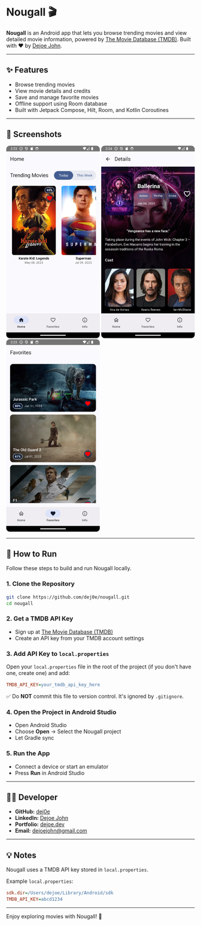 # Nougall 🎬

**Nougall** is an Android app that lets you browse trending movies and view detailed movie information, powered by [The Movie Database (TMDB)](https://www.themoviedb.org/). Built with ❤️ by [Dejoe John](https://dejoe.dev).

---

## ✨ Features

- Browse trending movies
- View movie details and credits
- Save and manage favorite movies
- Offline support using Room database
- Built with Jetpack Compose, Hilt, Room, and Kotlin Coroutines

---

## 📸 Screenshots

<img src="screenshots/home.png" width="250" alt="Home Screen"> <img src="screenshots/details.png" width="250" alt="Movie Details"> <img src="screenshots/favorites.png" width="250" alt="Favorites"> 

---

## 🚀 How to Run

Follow these steps to build and run Nougall locally.

### 1. Clone the Repository

```bash
git clone https://github.com/dej0e/nougall.git
cd nougall
```

### 2. Get a TMDB API Key

- Sign up at [The Movie Database (TMDB)](https://www.themoviedb.org/)
- Create an API key from your TMDB account settings

### 3. Add API Key to `local.properties`

Open your `local.properties` file in the root of the project (if you don't have one, create one) and add:

```ini
TMDB_API_KEY=your_tmdb_api_key_here
```

✅ Do **NOT** commit this file to version control. It's ignored by `.gitignore`.

### 4. Open the Project in Android Studio

- Open Android Studio
- Choose **Open** → Select the Nougall project
- Let Gradle sync

### 5. Run the App

- Connect a device or start an emulator
- Press **Run** in Android Studio

---

## 🧑‍💻 Developer

- **GitHub:** [dej0e](https://github.com/dej0e)
- **LinkedIn:** [Dejoe John](https://linkedin.com/in/dejoe)
- **Portfolio:** [dejoe.dev](https://dejoe.dev)
- **Email:** dejoejohn@gmail.com

---
## 💡 Notes

Nougall uses a TMDB API key stored in `local.properties`.

Example `local.properties`:

```ini
sdk.dir=/Users/dejoe/Library/Android/sdk
TMDB_API_KEY=abcd1234
```

---

Enjoy exploring movies with Nougall! 🎥
